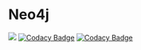 # Neo4j
![](https://travis-ci.org/VolodymyrBalamut/XML.svg?branch=master)
[![Codacy Badge](https://api.codacy.com/project/badge/Grade/51cf486713a9468dbd183717567468a2)](https://www.codacy.com/app/VolodymyrBalamut/Neo4j?utm_source=github.com&amp;utm_medium=referral&amp;utm_content=VolodymyrBalamut/Neo4j&amp;utm_campaign=Badge_Grade)
[![Codacy Badge](https://api.codacy.com/project/badge/Coverage/51cf486713a9468dbd183717567468a2)](https://www.codacy.com/app/VolodymyrBalamut/Neo4j?utm_source=github.com&utm_medium=referral&utm_content=VolodymyrBalamut/Neo4j&utm_campaign=Badge_Coverage)